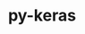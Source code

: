 ---
title: "py-keras"
layout: cache
categories: [package, develop]
meta: {"compilers": ["none"], "num_specs": 203, "num_specs_by_stack": {"ml-darwin-aarch64-mps": 16, "ml-linux-aarch64-cpu": 44, "ml-linux-aarch64-cuda": 41, "ml-linux-x86_64-cpu": 44, "ml-linux-x86_64-cuda": 43, "ml-linux-x86_64-rocm": 15, "root": 203}, "oss": ["sequoia", "ubuntu24.04"], "platforms": ["darwin", "linux"], "stacks": ["ml-darwin-aarch64-mps", "ml-linux-aarch64-cpu", "ml-linux-aarch64-cuda", "ml-linux-x86_64-cpu", "ml-linux-x86_64-cuda", "ml-linux-x86_64-rocm", "root"], "targets": ["aarch64", "x86_64_v3"], "versions": ["3.9.2"]}
spec_details: [{"compiler": "none", "hash": "23yb7n7auhfqrw22mfj4ythnnanm6c5c", "os": "ubuntu24.04", "platform": "linux", "size": "-", "stacks": ["ml-linux-aarch64-cuda", "root"], "target": "aarch64", "variants": ["backend=tensorflow", "build_system=python_pip"], "versions": ["3.9.2"]}, {"compiler": "none", "hash": "26krpbqw7vzitrbcmriklrxo6h7wwgic", "os": "ubuntu24.04", "platform": "linux", "size": "-", "stacks": ["ml-linux-x86_64-cpu", "root"], "target": "x86_64_v3", "variants": ["backend=torch", "build_system=python_pip"], "versions": ["3.9.2"]}, {"compiler": "none", "hash": "27vdd223mqa76bpp2gokjf4vw4t3ijv3", "os": "ubuntu24.04", "platform": "linux", "size": "-", "stacks": ["ml-linux-aarch64-cpu", "root"], "target": "aarch64", "variants": ["backend=torch", "build_system=python_pip"], "versions": ["3.9.2"]}, {"compiler": "none", "hash": "2biozfn5w77xzitrgkfgafhqpw3mjax5", "os": "ubuntu24.04", "platform": "linux", "size": "-", "stacks": ["ml-linux-x86_64-cpu", "root"], "target": "x86_64_v3", "variants": ["backend=torch", "build_system=python_pip"], "versions": ["3.9.2"]}, {"compiler": "none", "hash": "2bkhtb5zjdvnuv6ft3rw7bu7g2mzyqex", "os": "ubuntu24.04", "platform": "linux", "size": "-", "stacks": ["ml-linux-aarch64-cuda", "root"], "target": "aarch64", "variants": ["backend=torch", "build_system=python_pip"], "versions": ["3.9.2"]}, {"compiler": "none", "hash": "2isnbanrgzdusy3cegenirvclztwvjru", "os": "ubuntu24.04", "platform": "linux", "size": "-", "stacks": ["ml-linux-x86_64-cuda", "root"], "target": "x86_64_v3", "variants": ["backend=torch", "build_system=python_pip"], "versions": ["3.9.2"]}, {"compiler": "none", "hash": "2mp7vrw34d3o3zi7hchbrulspkyibwtt", "os": "ubuntu24.04", "platform": "linux", "size": "-", "stacks": ["ml-linux-aarch64-cpu", "root"], "target": "aarch64", "variants": ["backend=torch", "build_system=python_pip"], "versions": ["3.9.2"]}, {"compiler": "none", "hash": "2njwht5ehxf5mlol22gqujg2gmbyxo7x", "os": "ubuntu24.04", "platform": "linux", "size": "-", "stacks": ["ml-linux-aarch64-cuda", "root"], "target": "aarch64", "variants": ["backend=tensorflow", "build_system=python_pip"], "versions": ["3.9.2"]}, {"compiler": "none", "hash": "2s4trwib2hwlroloo2cmu2hawld6phqr", "os": "ubuntu24.04", "platform": "linux", "size": "-", "stacks": ["ml-linux-x86_64-rocm", "root"], "target": "x86_64_v3", "variants": ["backend=tensorflow", "build_system=python_pip"], "versions": ["3.9.2"]}, {"compiler": "none", "hash": "2v5zmye7kzi3l5kxodom7bgdwdgzfopy", "os": "ubuntu24.04", "platform": "linux", "size": "-", "stacks": ["ml-linux-x86_64-cpu", "root"], "target": "x86_64_v3", "variants": ["backend=jax", "build_system=python_pip"], "versions": ["3.9.2"]}, {"compiler": "none", "hash": "2vb2k7bevsr5azl4zhsrfmsbqi7u6mco", "os": "ubuntu24.04", "platform": "linux", "size": "-", "stacks": ["ml-linux-x86_64-cuda", "root"], "target": "x86_64_v3", "variants": ["backend=jax", "build_system=python_pip"], "versions": ["3.9.2"]}, {"compiler": "none", "hash": "2y7mzqmvrx37mo6ghkeoitrvwdzfotbv", "os": "ubuntu24.04", "platform": "linux", "size": "-", "stacks": ["ml-linux-x86_64-rocm", "root"], "target": "x86_64_v3", "variants": ["backend=tensorflow", "build_system=python_pip"], "versions": ["3.9.2"]}, {"compiler": "none", "hash": "372bygmeqmfqlrihhuxycs6eu2lvd5ho", "os": "ubuntu24.04", "platform": "linux", "size": "-", "stacks": ["ml-linux-aarch64-cpu", "root"], "target": "aarch64", "variants": ["backend=jax", "build_system=python_pip"], "versions": ["3.9.2"]}, {"compiler": "none", "hash": "3auss2ixvqompo6yaxkri32iclyatc2x", "os": "ubuntu24.04", "platform": "linux", "size": "-", "stacks": ["ml-linux-aarch64-cpu", "root"], "target": "aarch64", "variants": ["backend=torch", "build_system=python_pip"], "versions": ["3.9.2"]}, {"compiler": "none", "hash": "3ifwqzb67bw2shw4yqfqcj2zapu4d7lv", "os": "sequoia", "platform": "darwin", "size": "-", "stacks": ["ml-darwin-aarch64-mps", "root"], "target": "aarch64", "variants": ["backend=torch", "build_system=python_pip"], "versions": ["3.9.2"]}, {"compiler": "none", "hash": "3q7rwtjxs7zxdkux6lsbqrml3iqj6yuq", "os": "ubuntu24.04", "platform": "linux", "size": "-", "stacks": ["ml-linux-aarch64-cpu", "root"], "target": "aarch64", "variants": ["backend=tensorflow", "build_system=python_pip"], "versions": ["3.9.2"]}, {"compiler": "none", "hash": "3smwavnlvbhze5eblf2zk3b5lf7undek", "os": "ubuntu24.04", "platform": "linux", "size": "-", "stacks": ["ml-linux-aarch64-cpu", "root"], "target": "aarch64", "variants": ["backend=tensorflow", "build_system=python_pip"], "versions": ["3.9.2"]}, {"compiler": "none", "hash": "3vvfay54uljgmgogm3z5f32wse2wjnmr", "os": "ubuntu24.04", "platform": "linux", "size": "-", "stacks": ["ml-linux-x86_64-cpu", "root"], "target": "x86_64_v3", "variants": ["backend=torch", "build_system=python_pip"], "versions": ["3.9.2"]}, {"compiler": "none", "hash": "3x56nxcew3aykr3sy6j6seih7u5pwg4x", "os": "ubuntu24.04", "platform": "linux", "size": "-", "stacks": ["ml-linux-aarch64-cuda", "root"], "target": "aarch64", "variants": ["backend=jax", "build_system=python_pip"], "versions": ["3.9.2"]}, {"compiler": "none", "hash": "3zobhduuwy73o6kq75gyt6i7nn7sh34c", "os": "ubuntu24.04", "platform": "linux", "size": "-", "stacks": ["ml-linux-aarch64-cpu", "root"], "target": "aarch64", "variants": ["backend=tensorflow", "build_system=python_pip"], "versions": ["3.9.2"]}, {"compiler": "none", "hash": "4ca62xc4skd2bavq4x3txpqgtdioeykt", "os": "sequoia", "platform": "darwin", "size": "-", "stacks": ["ml-darwin-aarch64-mps", "root"], "target": "aarch64", "variants": ["backend=torch", "build_system=python_pip"], "versions": ["3.9.2"]}, {"compiler": "none", "hash": "4cndtqqkxselgikq53txkbo6k2f2gzsv", "os": "sequoia", "platform": "darwin", "size": "-", "stacks": ["ml-darwin-aarch64-mps", "root"], "target": "aarch64", "variants": ["backend=torch", "build_system=python_pip"], "versions": ["3.9.2"]}, {"compiler": "none", "hash": "4pypqdf4kwaryknjmtllgmagmrqhoou6", "os": "ubuntu24.04", "platform": "linux", "size": "-", "stacks": ["ml-linux-aarch64-cuda", "root"], "target": "aarch64", "variants": ["backend=tensorflow", "build_system=python_pip"], "versions": ["3.9.2"]}, {"compiler": "none", "hash": "4saujuthbptdauhkeb57qttj7dtmhsyr", "os": "ubuntu24.04", "platform": "linux", "size": "-", "stacks": ["ml-linux-aarch64-cpu", "root"], "target": "aarch64", "variants": ["backend=jax", "build_system=python_pip"], "versions": ["3.9.2"]}, {"compiler": "none", "hash": "4sgu4yucuclqsw4ghfyz33nqergxw737", "os": "ubuntu24.04", "platform": "linux", "size": "-", "stacks": ["ml-linux-aarch64-cuda", "root"], "target": "aarch64", "variants": ["backend=jax", "build_system=python_pip"], "versions": ["3.9.2"]}, {"compiler": "none", "hash": "4yhfeweka3o5goz4sixsixhok2uj54ju", "os": "ubuntu24.04", "platform": "linux", "size": "-", "stacks": ["ml-linux-x86_64-cpu", "root"], "target": "x86_64_v3", "variants": ["backend=tensorflow", "build_system=python_pip"], "versions": ["3.9.2"]}, {"compiler": "none", "hash": "5kiu3imegfcbrqhgp7a4bfw2qpwgo3qo", "os": "ubuntu24.04", "platform": "linux", "size": "-", "stacks": ["ml-linux-aarch64-cpu", "root"], "target": "aarch64", "variants": ["backend=jax", "build_system=python_pip"], "versions": ["3.9.2"]}, {"compiler": "none", "hash": "5luwx2qco73jkcce6o5jl4lxar4souhh", "os": "ubuntu24.04", "platform": "linux", "size": "-", "stacks": ["ml-linux-aarch64-cuda", "root"], "target": "aarch64", "variants": ["backend=jax", "build_system=python_pip"], "versions": ["3.9.2"]}, {"compiler": "none", "hash": "5sgypjk3bzvdkvjnjsktcm3k5igteqsu", "os": "ubuntu24.04", "platform": "linux", "size": "-", "stacks": ["ml-linux-aarch64-cpu", "root"], "target": "aarch64", "variants": ["backend=tensorflow", "build_system=python_pip"], "versions": ["3.9.2"]}, {"compiler": "none", "hash": "5z53vdyvrlqgmtgpb7qiuzdc6ju3ytmg", "os": "ubuntu24.04", "platform": "linux", "size": "-", "stacks": ["ml-linux-x86_64-cpu", "root"], "target": "x86_64_v3", "variants": ["backend=torch", "build_system=python_pip"], "versions": ["3.9.2"]}, {"compiler": "none", "hash": "6d62p2a7xces6wvbonkhce5xgb2e3qbq", "os": "ubuntu24.04", "platform": "linux", "size": "-", "stacks": ["ml-linux-x86_64-cpu", "root"], "target": "x86_64_v3", "variants": ["backend=torch", "build_system=python_pip"], "versions": ["3.9.2"]}, {"compiler": "none", "hash": "6hdke62g7y3hots4sns77oi7bco3ve7g", "os": "ubuntu24.04", "platform": "linux", "size": "-", "stacks": ["ml-linux-x86_64-cuda", "root"], "target": "x86_64_v3", "variants": ["backend=torch", "build_system=python_pip"], "versions": ["3.9.2"]}, {"compiler": "none", "hash": "6nxnba4gxactyv3ltmb5i7w4lxkbpg2p", "os": "ubuntu24.04", "platform": "linux", "size": "-", "stacks": ["ml-linux-x86_64-cpu", "root"], "target": "x86_64_v3", "variants": ["backend=tensorflow", "build_system=python_pip"], "versions": ["3.9.2"]}, {"compiler": "none", "hash": "6vp5y35yxc4n7iz6ye6eomiunzqvcdnb", "os": "ubuntu24.04", "platform": "linux", "size": "-", "stacks": ["ml-linux-x86_64-cuda", "root"], "target": "x86_64_v3", "variants": ["backend=tensorflow", "build_system=python_pip"], "versions": ["3.9.2"]}, {"compiler": "none", "hash": "6y6ral7uuksdynutdunne36bo64nr6uh", "os": "ubuntu24.04", "platform": "linux", "size": "-", "stacks": ["ml-linux-x86_64-cpu", "root"], "target": "x86_64_v3", "variants": ["backend=jax", "build_system=python_pip"], "versions": ["3.9.2"]}, {"compiler": "none", "hash": "6zrnwir5cjxnbfgplnlhkoenyyh4xsxu", "os": "ubuntu24.04", "platform": "linux", "size": "-", "stacks": ["ml-linux-x86_64-rocm", "root"], "target": "x86_64_v3", "variants": ["backend=tensorflow", "build_system=python_pip"], "versions": ["3.9.2"]}, {"compiler": "none", "hash": "7k2jmmvpuvnjnuej4u2x7dnymkv3g5ns", "os": "ubuntu24.04", "platform": "linux", "size": "-", "stacks": ["ml-linux-x86_64-cuda", "root"], "target": "x86_64_v3", "variants": ["backend=jax", "build_system=python_pip"], "versions": ["3.9.2"]}, {"compiler": "none", "hash": "7rvz7fr7xfkmhyzxvpcjvo22bdcg77cr", "os": "ubuntu24.04", "platform": "linux", "size": "-", "stacks": ["ml-linux-aarch64-cpu", "root"], "target": "aarch64", "variants": ["backend=torch", "build_system=python_pip"], "versions": ["3.9.2"]}, {"compiler": "none", "hash": "7y2tdktvr6jyspbamwd45o5pflxdxgc6", "os": "ubuntu24.04", "platform": "linux", "size": "-", "stacks": ["ml-linux-x86_64-cpu", "root"], "target": "x86_64_v3", "variants": ["backend=tensorflow", "build_system=python_pip"], "versions": ["3.9.2"]}, {"compiler": "none", "hash": "a6alutwhnrmggwxihjygnycse2sx3mtc", "os": "ubuntu24.04", "platform": "linux", "size": "-", "stacks": ["ml-linux-aarch64-cuda", "root"], "target": "aarch64", "variants": ["backend=tensorflow", "build_system=python_pip"], "versions": ["3.9.2"]}, {"compiler": "none", "hash": "aaednpmvy7izv75q4mci7vafetrgwumd", "os": "ubuntu24.04", "platform": "linux", "size": "-", "stacks": ["ml-linux-aarch64-cuda", "root"], "target": "aarch64", "variants": ["backend=jax", "build_system=python_pip"], "versions": ["3.9.2"]}, {"compiler": "none", "hash": "ad4eqxhyxwgo75bkarezgkvwng4oqja7", "os": "ubuntu24.04", "platform": "linux", "size": "-", "stacks": ["ml-linux-aarch64-cpu", "root"], "target": "aarch64", "variants": ["backend=torch", "build_system=python_pip"], "versions": ["3.9.2"]}, {"compiler": "none", "hash": "arsjezkrq7hh432kzvncsfw2vic5akre", "os": "ubuntu24.04", "platform": "linux", "size": "-", "stacks": ["ml-linux-x86_64-cpu", "root"], "target": "x86_64_v3", "variants": ["backend=tensorflow", "build_system=python_pip"], "versions": ["3.9.2"]}, {"compiler": "none", "hash": "barmzh7tcglz23yohbdo33jmfiemtp7h", "os": "ubuntu24.04", "platform": "linux", "size": "-", "stacks": ["ml-linux-x86_64-cpu", "root"], "target": "x86_64_v3", "variants": ["backend=jax", "build_system=python_pip"], "versions": ["3.9.2"]}, {"compiler": "none", "hash": "boromicvpipiwhn5aek7b3vj5352nyjd", "os": "ubuntu24.04", "platform": "linux", "size": "-", "stacks": ["ml-linux-x86_64-rocm", "root"], "target": "x86_64_v3", "variants": ["backend=tensorflow", "build_system=python_pip"], "versions": ["3.9.2"]}, {"compiler": "none", "hash": "bpk57bndtib47qs37jr72s2x4suq2eg3", "os": "ubuntu24.04", "platform": "linux", "size": "-", "stacks": ["ml-linux-x86_64-cpu", "root"], "target": "x86_64_v3", "variants": ["backend=torch", "build_system=python_pip"], "versions": ["3.9.2"]}, {"compiler": "none", "hash": "bpnaygwgivgmc4mkrp4y3dsjxg3g7jlu", "os": "ubuntu24.04", "platform": "linux", "size": "-", "stacks": ["ml-linux-x86_64-cuda", "root"], "target": "x86_64_v3", "variants": ["backend=tensorflow", "build_system=python_pip"], "versions": ["3.9.2"]}, {"compiler": "none", "hash": "bxof7ixpw3b7a4zw3373f7epoevx3ypx", "os": "ubuntu24.04", "platform": "linux", "size": "-", "stacks": ["ml-linux-aarch64-cuda", "root"], "target": "aarch64", "variants": ["backend=jax", "build_system=python_pip"], "versions": ["3.9.2"]}, {"compiler": "none", "hash": "c4o23kgg6mvbno4gzueebh5npyd63q2s", "os": "ubuntu24.04", "platform": "linux", "size": "-", "stacks": ["ml-linux-aarch64-cuda", "root"], "target": "aarch64", "variants": ["backend=jax", "build_system=python_pip"], "versions": ["3.9.2"]}, {"compiler": "none", "hash": "c7zu7t2avcg2ewaxb2iuyrxyerfx7jus", "os": "ubuntu24.04", "platform": "linux", "size": "-", "stacks": ["ml-linux-aarch64-cuda", "root"], "target": "aarch64", "variants": ["backend=jax", "build_system=python_pip"], "versions": ["3.9.2"]}, {"compiler": "none", "hash": "cag4nwljhi3uxbhhfjswq7tqsfxc2wvo", "os": "ubuntu24.04", "platform": "linux", "size": "-", "stacks": ["ml-linux-x86_64-cuda", "root"], "target": "x86_64_v3", "variants": ["backend=torch", "build_system=python_pip"], "versions": ["3.9.2"]}, {"compiler": "none", "hash": "d62r4vohilpzya4icizvvd2biro2twk4", "os": "ubuntu24.04", "platform": "linux", "size": "-", "stacks": ["ml-linux-aarch64-cpu", "root"], "target": "aarch64", "variants": ["backend=torch", "build_system=python_pip"], "versions": ["3.9.2"]}, {"compiler": "none", "hash": "d75ev2tlcnkile3agrsaj5tvbvq4kjpc", "os": "ubuntu24.04", "platform": "linux", "size": "-", "stacks": ["ml-linux-x86_64-rocm", "root"], "target": "x86_64_v3", "variants": ["backend=tensorflow", "build_system=python_pip"], "versions": ["3.9.2"]}, {"compiler": "none", "hash": "dc2o4ucog4hnsgzk3oamrdv67c2autni", "os": "ubuntu24.04", "platform": "linux", "size": "-", "stacks": ["ml-linux-aarch64-cuda", "root"], "target": "aarch64", "variants": ["backend=torch", "build_system=python_pip"], "versions": ["3.9.2"]}, {"compiler": "none", "hash": "dch5mrmsqsmks2bl7wz6yeriuf6brlwq", "os": "ubuntu24.04", "platform": "linux", "size": "-", "stacks": ["ml-linux-x86_64-cpu", "root"], "target": "x86_64_v3", "variants": ["backend=tensorflow", "build_system=python_pip"], "versions": ["3.9.2"]}, {"compiler": "none", "hash": "dh2teqkcvqn46r74tr53lrxhu53bhrze", "os": "ubuntu24.04", "platform": "linux", "size": "-", "stacks": ["ml-linux-x86_64-cpu", "root"], "target": "x86_64_v3", "variants": ["backend=torch", "build_system=python_pip"], "versions": ["3.9.2"]}, {"compiler": "none", "hash": "drxbovvdlhimgoutfihmidomordzxddg", "os": "ubuntu24.04", "platform": "linux", "size": "-", "stacks": ["ml-linux-aarch64-cpu", "root"], "target": "aarch64", "variants": ["backend=tensorflow", "build_system=python_pip"], "versions": ["3.9.2"]}, {"compiler": "none", "hash": "dspvsi6rfailhq55qwlldtdplboeacy3", "os": "ubuntu24.04", "platform": "linux", "size": "-", "stacks": ["ml-linux-x86_64-cuda", "root"], "target": "x86_64_v3", "variants": ["backend=jax", "build_system=python_pip"], "versions": ["3.9.2"]}, {"compiler": "none", "hash": "dzkfug3bvz5ha3srqwt5eqicau7cdza3", "os": "ubuntu24.04", "platform": "linux", "size": "-", "stacks": ["ml-linux-aarch64-cpu", "root"], "target": "aarch64", "variants": ["backend=jax", "build_system=python_pip"], "versions": ["3.9.2"]}, {"compiler": "none", "hash": "dztk5fwdhd2iruzp5t5yvk7xykydob24", "os": "ubuntu24.04", "platform": "linux", "size": "-", "stacks": ["ml-linux-aarch64-cpu", "root"], "target": "aarch64", "variants": ["backend=tensorflow", "build_system=python_pip"], "versions": ["3.9.2"]}, {"compiler": "none", "hash": "e5br67vmcthkrkc4rtwygjvwp7duibmw", "os": "ubuntu24.04", "platform": "linux", "size": "-", "stacks": ["ml-linux-x86_64-cuda", "root"], "target": "x86_64_v3", "variants": ["backend=tensorflow", "build_system=python_pip"], "versions": ["3.9.2"]}, {"compiler": "none", "hash": "e7ocqng72zcke4rva3c3gw4anbpwbwst", "os": "ubuntu24.04", "platform": "linux", "size": "-", "stacks": ["ml-linux-x86_64-cuda", "root"], "target": "x86_64_v3", "variants": ["backend=tensorflow", "build_system=python_pip"], "versions": ["3.9.2"]}, {"compiler": "none", "hash": "elswtinnkni6wjnmgiqbluoy62sgfyju", "os": "ubuntu24.04", "platform": "linux", "size": "-", "stacks": ["ml-linux-aarch64-cpu", "root"], "target": "aarch64", "variants": ["backend=jax", "build_system=python_pip"], "versions": ["3.9.2"]}, {"compiler": "none", "hash": "emyyjyov6nye7mwewn65axtdg7nabu4f", "os": "ubuntu24.04", "platform": "linux", "size": "-", "stacks": ["ml-linux-x86_64-cuda", "root"], "target": "x86_64_v3", "variants": ["backend=jax", "build_system=python_pip"], "versions": ["3.9.2"]}, {"compiler": "none", "hash": "esudvhs3m3wj3knzbc6uuc4ser454cca", "os": "ubuntu24.04", "platform": "linux", "size": "-", "stacks": ["ml-linux-x86_64-cuda", "root"], "target": "x86_64_v3", "variants": ["backend=torch", "build_system=python_pip"], "versions": ["3.9.2"]}, {"compiler": "none", "hash": "ezbszqqkiqpmkqlxfvou3zj7xsj5burz", "os": "ubuntu24.04", "platform": "linux", "size": "-", "stacks": ["ml-linux-x86_64-cpu", "root"], "target": "x86_64_v3", "variants": ["backend=jax", "build_system=python_pip"], "versions": ["3.9.2"]}, {"compiler": "none", "hash": "f2v5ceyywsvgotlw4ji6ttxoajiw7omn", "os": "ubuntu24.04", "platform": "linux", "size": "-", "stacks": ["ml-linux-x86_64-cuda", "root"], "target": "x86_64_v3", "variants": ["backend=tensorflow", "build_system=python_pip"], "versions": ["3.9.2"]}, {"compiler": "none", "hash": "feuc4exqhfi4wzdczo3yzb6p7krwbumo", "os": "ubuntu24.04", "platform": "linux", "size": "-", "stacks": ["ml-linux-x86_64-cpu", "root"], "target": "x86_64_v3", "variants": ["backend=jax", "build_system=python_pip"], "versions": ["3.9.2"]}, {"compiler": "none", "hash": "ff4qmeyj5ulttnuricjorkyw4cvynvfs", "os": "ubuntu24.04", "platform": "linux", "size": "-", "stacks": ["ml-linux-aarch64-cuda", "root"], "target": "aarch64", "variants": ["backend=tensorflow", "build_system=python_pip"], "versions": ["3.9.2"]}, {"compiler": "none", "hash": "fhsnlyjjfen547y62b74lkeic2mzzgvh", "os": "ubuntu24.04", "platform": "linux", "size": "-", "stacks": ["ml-linux-x86_64-cuda", "root"], "target": "x86_64_v3", "variants": ["backend=tensorflow", "build_system=python_pip"], "versions": ["3.9.2"]}, {"compiler": "none", "hash": "fl3gz7nsxao7mnkzmnwnd73xzsvxhezn", "os": "ubuntu24.04", "platform": "linux", "size": "-", "stacks": ["ml-linux-aarch64-cuda", "root"], "target": "aarch64", "variants": ["backend=torch", "build_system=python_pip"], "versions": ["3.9.2"]}, {"compiler": "none", "hash": "fybpfcwxahjmlokxdt65tbkmd7ziewk4", "os": "ubuntu24.04", "platform": "linux", "size": "-", "stacks": ["ml-linux-x86_64-cpu", "root"], "target": "x86_64_v3", "variants": ["backend=jax", "build_system=python_pip"], "versions": ["3.9.2"]}, {"compiler": "none", "hash": "g3vduq45yifjqpmkz7tvstcsi3jynaz5", "os": "ubuntu24.04", "platform": "linux", "size": "-", "stacks": ["ml-linux-x86_64-cpu", "root"], "target": "x86_64_v3", "variants": ["backend=torch", "build_system=python_pip"], "versions": ["3.9.2"]}, {"compiler": "none", "hash": "gfa7gzposkedfkjho3akm2cyprda2dq6", "os": "ubuntu24.04", "platform": "linux", "size": "-", "stacks": ["ml-linux-aarch64-cpu", "root"], "target": "aarch64", "variants": ["backend=tensorflow", "build_system=python_pip"], "versions": ["3.9.2"]}, {"compiler": "none", "hash": "gjzsd454q4wu3j2aodqqhodfou7tvghu", "os": "ubuntu24.04", "platform": "linux", "size": "-", "stacks": ["ml-linux-x86_64-cpu", "root"], "target": "x86_64_v3", "variants": ["backend=torch", "build_system=python_pip"], "versions": ["3.9.2"]}, {"compiler": "none", "hash": "gk35ahotj266iszlpzjzlaohp25v2xug", "os": "ubuntu24.04", "platform": "linux", "size": "-", "stacks": ["ml-linux-x86_64-cuda", "root"], "target": "x86_64_v3", "variants": ["backend=jax", "build_system=python_pip"], "versions": ["3.9.2"]}, {"compiler": "none", "hash": "gmt4zhtmashnz32whv6culj66zg5rxo4", "os": "ubuntu24.04", "platform": "linux", "size": "-", "stacks": ["ml-linux-x86_64-cuda", "root"], "target": "x86_64_v3", "variants": ["backend=jax", "build_system=python_pip"], "versions": ["3.9.2"]}, {"compiler": "none", "hash": "gnn7c5joi7jaftcl4fkfeweyh6cshxyj", "os": "ubuntu24.04", "platform": "linux", "size": "-", "stacks": ["ml-linux-aarch64-cuda", "root"], "target": "aarch64", "variants": ["backend=tensorflow", "build_system=python_pip"], "versions": ["3.9.2"]}, {"compiler": "none", "hash": "gnt5ucls4pjrk53atgekxwxbohwjk6kq", "os": "ubuntu24.04", "platform": "linux", "size": "-", "stacks": ["ml-linux-x86_64-cpu", "root"], "target": "x86_64_v3", "variants": ["backend=jax", "build_system=python_pip"], "versions": ["3.9.2"]}, {"compiler": "none", "hash": "gs76ycml6xnabi53qyns354xj3xphxad", "os": "sequoia", "platform": "darwin", "size": "-", "stacks": ["ml-darwin-aarch64-mps", "root"], "target": "aarch64", "variants": ["backend=torch", "build_system=python_pip"], "versions": ["3.9.2"]}, {"compiler": "none", "hash": "gub5hma2leenzvfjun3c4xxq7xsexz3f", "os": "ubuntu24.04", "platform": "linux", "size": "-", "stacks": ["ml-linux-aarch64-cpu", "root"], "target": "aarch64", "variants": ["backend=torch", "build_system=python_pip"], "versions": ["3.9.2"]}, {"compiler": "none", "hash": "gwys2x2tedoxcy6iw4o2px4dg4n6rkoq", "os": "ubuntu24.04", "platform": "linux", "size": "-", "stacks": ["ml-linux-x86_64-cpu", "root"], "target": "x86_64_v3", "variants": ["backend=torch", "build_system=python_pip"], "versions": ["3.9.2"]}, {"compiler": "none", "hash": "h626zlun3mteltxtpyrsqf3yufcpkylo", "os": "ubuntu24.04", "platform": "linux", "size": "-", "stacks": ["ml-linux-aarch64-cuda", "root"], "target": "aarch64", "variants": ["backend=tensorflow", "build_system=python_pip"], "versions": ["3.9.2"]}, {"compiler": "none", "hash": "hdlsp4bfwhtxakk7ajz6kbkdj4uihb3v", "os": "ubuntu24.04", "platform": "linux", "size": "-", "stacks": ["ml-linux-aarch64-cpu", "root"], "target": "aarch64", "variants": ["backend=jax", "build_system=python_pip"], "versions": ["3.9.2"]}, {"compiler": "none", "hash": "he7w5qge4irrb6fciezzolgofxexkfdz", "os": "ubuntu24.04", "platform": "linux", "size": "-", "stacks": ["ml-linux-x86_64-cpu", "root"], "target": "x86_64_v3", "variants": ["backend=torch", "build_system=python_pip"], "versions": ["3.9.2"]}, {"compiler": "none", "hash": "hgaz2zi4yiqtwnklrxfchmyjonstinue", "os": "ubuntu24.04", "platform": "linux", "size": "-", "stacks": ["ml-linux-x86_64-rocm", "root"], "target": "x86_64_v3", "variants": ["backend=tensorflow", "build_system=python_pip"], "versions": ["3.9.2"]}, {"compiler": "none", "hash": "hn4vdi3qf6fwyg7bouegiy655ctktur5", "os": "ubuntu24.04", "platform": "linux", "size": "-", "stacks": ["ml-linux-aarch64-cpu", "root"], "target": "aarch64", "variants": ["backend=jax", "build_system=python_pip"], "versions": ["3.9.2"]}, {"compiler": "none", "hash": "i5agrddvnvurcb2xxvrvxk3rdrpjgmgw", "os": "sequoia", "platform": "darwin", "size": "-", "stacks": ["ml-darwin-aarch64-mps", "root"], "target": "aarch64", "variants": ["backend=torch", "build_system=python_pip"], "versions": ["3.9.2"]}, {"compiler": "none", "hash": "ial47ybsv7jiholyf37ocavxs2icpkp6", "os": "ubuntu24.04", "platform": "linux", "size": "-", "stacks": ["ml-linux-aarch64-cpu", "root"], "target": "aarch64", "variants": ["backend=jax", "build_system=python_pip"], "versions": ["3.9.2"]}, {"compiler": "none", "hash": "iqj2pb3n7op3abnuinxzwkqyvnhws6rh", "os": "ubuntu24.04", "platform": "linux", "size": "-", "stacks": ["ml-linux-x86_64-cuda", "root"], "target": "x86_64_v3", "variants": ["backend=torch", "build_system=python_pip"], "versions": ["3.9.2"]}, {"compiler": "none", "hash": "j3rgetuhbkguba3wnugeiokw2vz4yen3", "os": "ubuntu24.04", "platform": "linux", "size": "-", "stacks": ["ml-linux-x86_64-cuda", "root"], "target": "x86_64_v3", "variants": ["backend=torch", "build_system=python_pip"], "versions": ["3.9.2"]}, {"compiler": "none", "hash": "jdvak6lol76p7tugvzhi7nbpk7ypmo4v", "os": "sequoia", "platform": "darwin", "size": "-", "stacks": ["ml-darwin-aarch64-mps", "root"], "target": "aarch64", "variants": ["backend=torch", "build_system=python_pip"], "versions": ["3.9.2"]}, {"compiler": "none", "hash": "juoab7nrtnwgu4exrb53kferf2ehlyt3", "os": "ubuntu24.04", "platform": "linux", "size": "-", "stacks": ["ml-linux-aarch64-cuda", "root"], "target": "aarch64", "variants": ["backend=torch", "build_system=python_pip"], "versions": ["3.9.2"]}, {"compiler": "none", "hash": "k3w7j5yj24tqgnrn53vwg4cwikcnswxh", "os": "ubuntu24.04", "platform": "linux", "size": "-", "stacks": ["ml-linux-aarch64-cpu", "root"], "target": "aarch64", "variants": ["backend=torch", "build_system=python_pip"], "versions": ["3.9.2"]}, {"compiler": "none", "hash": "klq5imrojebgaksa66gycwwfvgcgrctg", "os": "ubuntu24.04", "platform": "linux", "size": "-", "stacks": ["ml-linux-aarch64-cuda", "root"], "target": "aarch64", "variants": ["backend=tensorflow", "build_system=python_pip"], "versions": ["3.9.2"]}, {"compiler": "none", "hash": "kny24h2wqn7pvbw6qsr56ppcpw5tmv3j", "os": "ubuntu24.04", "platform": "linux", "size": "-", "stacks": ["ml-linux-x86_64-cpu", "root"], "target": "x86_64_v3", "variants": ["backend=torch", "build_system=python_pip"], "versions": ["3.9.2"]}, {"compiler": "none", "hash": "ldphhl37krbs36wqjhqczcoeyekfitaj", "os": "ubuntu24.04", "platform": "linux", "size": "-", "stacks": ["ml-linux-x86_64-cpu", "root"], "target": "x86_64_v3", "variants": ["backend=jax", "build_system=python_pip"], "versions": ["3.9.2"]}, {"compiler": "none", "hash": "lokbysgj7i6uilrq7bfs3rwmoj7wfnbi", "os": "ubuntu24.04", "platform": "linux", "size": "-", "stacks": ["ml-linux-aarch64-cuda", "root"], "target": "aarch64", "variants": ["backend=jax", "build_system=python_pip"], "versions": ["3.9.2"]}, {"compiler": "none", "hash": "lqy5dnb2awenwmdzqf3qwfz27g34hvz2", "os": "ubuntu24.04", "platform": "linux", "size": "-", "stacks": ["ml-linux-aarch64-cpu", "root"], "target": "aarch64", "variants": ["backend=jax", "build_system=python_pip"], "versions": ["3.9.2"]}, {"compiler": "none", "hash": "luvzf4uxlzp75hefzwjkftj2ldc4b52b", "os": "ubuntu24.04", "platform": "linux", "size": "-", "stacks": ["ml-linux-x86_64-rocm", "root"], "target": "x86_64_v3", "variants": ["backend=tensorflow", "build_system=python_pip"], "versions": ["3.9.2"]}, {"compiler": "none", "hash": "lx22hfcgpjg4qgzzm5uu6afx2uibfiqf", "os": "ubuntu24.04", "platform": "linux", "size": "-", "stacks": ["ml-linux-aarch64-cpu", "root"], "target": "aarch64", "variants": ["backend=jax", "build_system=python_pip"], "versions": ["3.9.2"]}, {"compiler": "none", "hash": "lxfiaxtainfllcgmdk2hpryhvlezwvxi", "os": "ubuntu24.04", "platform": "linux", "size": "-", "stacks": ["ml-linux-x86_64-rocm", "root"], "target": "x86_64_v3", "variants": ["backend=tensorflow", "build_system=python_pip"], "versions": ["3.9.2"]}, {"compiler": "none", "hash": "m4hqgwkboprzub2rxlebe6ju7lhtgl5p", "os": "ubuntu24.04", "platform": "linux", "size": "-", "stacks": ["ml-linux-aarch64-cpu", "root"], "target": "aarch64", "variants": ["backend=tensorflow", "build_system=python_pip"], "versions": ["3.9.2"]}, {"compiler": "none", "hash": "mhuqgvfpzjnme54f4iovy2ccphqkixe4", "os": "ubuntu24.04", "platform": "linux", "size": "-", "stacks": ["ml-linux-x86_64-cuda", "root"], "target": "x86_64_v3", "variants": ["backend=tensorflow", "build_system=python_pip"], "versions": ["3.9.2"]}, {"compiler": "none", "hash": "mjaxcbiwnibzq5jqljbk73gbxzxbyqmc", "os": "ubuntu24.04", "platform": "linux", "size": "-", "stacks": ["ml-linux-aarch64-cuda", "root"], "target": "aarch64", "variants": ["backend=torch", "build_system=python_pip"], "versions": ["3.9.2"]}, {"compiler": "none", "hash": "mjh4iaruv5jd4dluwrr6lyj2bobel6jl", "os": "ubuntu24.04", "platform": "linux", "size": "-", "stacks": ["ml-linux-x86_64-cpu", "root"], "target": "x86_64_v3", "variants": ["backend=tensorflow", "build_system=python_pip"], "versions": ["3.9.2"]}, {"compiler": "none", "hash": "mjtvub76chp4zjf6uepk23udjh3ojcgo", "os": "ubuntu24.04", "platform": "linux", "size": "-", "stacks": ["ml-linux-x86_64-cuda", "root"], "target": "x86_64_v3", "variants": ["backend=jax", "build_system=python_pip"], "versions": ["3.9.2"]}, {"compiler": "none", "hash": "mplls7ohvpgggccqh3ti7pdcusvxbg3a", "os": "ubuntu24.04", "platform": "linux", "size": "-", "stacks": ["ml-linux-x86_64-cuda", "root"], "target": "x86_64_v3", "variants": ["backend=torch", "build_system=python_pip"], "versions": ["3.9.2"]}, {"compiler": "none", "hash": "mv6dxcasrfyq3sufzprwcwblxx7qnktw", "os": "ubuntu24.04", "platform": "linux", "size": "-", "stacks": ["ml-linux-x86_64-cuda", "root"], "target": "x86_64_v3", "variants": ["backend=tensorflow", "build_system=python_pip"], "versions": ["3.9.2"]}, {"compiler": "none", "hash": "nhgy2mwclezspdk33fgo542ngb3atdr5", "os": "ubuntu24.04", "platform": "linux", "size": "-", "stacks": ["ml-linux-x86_64-rocm", "root"], "target": "x86_64_v3", "variants": ["backend=tensorflow", "build_system=python_pip"], "versions": ["3.9.2"]}, {"compiler": "none", "hash": "nnk4jmywiimx7aqv6qyzoyokh4nshe33", "os": "ubuntu24.04", "platform": "linux", "size": "-", "stacks": ["ml-linux-x86_64-cuda", "root"], "target": "x86_64_v3", "variants": ["backend=jax", "build_system=python_pip"], "versions": ["3.9.2"]}, {"compiler": "none", "hash": "nob43gehzjmpjeqhvj7zyfhr5flv7emt", "os": "ubuntu24.04", "platform": "linux", "size": "-", "stacks": ["ml-linux-x86_64-cpu", "root"], "target": "x86_64_v3", "variants": ["backend=tensorflow", "build_system=python_pip"], "versions": ["3.9.2"]}, {"compiler": "none", "hash": "not3kwrgodxmynlp2rlwarpyixqsm2iw", "os": "ubuntu24.04", "platform": "linux", "size": "-", "stacks": ["ml-linux-aarch64-cuda", "root"], "target": "aarch64", "variants": ["backend=torch", "build_system=python_pip"], "versions": ["3.9.2"]}, {"compiler": "none", "hash": "ntl5m3wy7xd4ockik2zxxmuyneq2ij56", "os": "ubuntu24.04", "platform": "linux", "size": "-", "stacks": ["ml-linux-x86_64-cpu", "root"], "target": "x86_64_v3", "variants": ["backend=tensorflow", "build_system=python_pip"], "versions": ["3.9.2"]}, {"compiler": "none", "hash": "o6fjcshsyjlkisreflgtlweu5hb26jcv", "os": "sequoia", "platform": "darwin", "size": "-", "stacks": ["ml-darwin-aarch64-mps", "root"], "target": "aarch64", "variants": ["backend=torch", "build_system=python_pip"], "versions": ["3.9.2"]}, {"compiler": "none", "hash": "ok5sniox7ptxmpukifikrd53jo6svx4b", "os": "ubuntu24.04", "platform": "linux", "size": "-", "stacks": ["ml-linux-aarch64-cuda", "root"], "target": "aarch64", "variants": ["backend=jax", "build_system=python_pip"], "versions": ["3.9.2"]}, {"compiler": "none", "hash": "okfmndytc3jegedly5mo7hq6ngdf2tyr", "os": "ubuntu24.04", "platform": "linux", "size": "-", "stacks": ["ml-linux-x86_64-cuda", "root"], "target": "x86_64_v3", "variants": ["backend=torch", "build_system=python_pip"], "versions": ["3.9.2"]}, {"compiler": "none", "hash": "orggwdty57kixhaoubvwvyqgvzw3qad4", "os": "ubuntu24.04", "platform": "linux", "size": "-", "stacks": ["ml-linux-x86_64-cpu", "root"], "target": "x86_64_v3", "variants": ["backend=jax", "build_system=python_pip"], "versions": ["3.9.2"]}, {"compiler": "none", "hash": "p6s3hrcxmrez742fae64gbu5tov5ga2s", "os": "sequoia", "platform": "darwin", "size": "-", "stacks": ["ml-darwin-aarch64-mps", "root"], "target": "aarch64", "variants": ["backend=torch", "build_system=python_pip"], "versions": ["3.9.2"]}, {"compiler": "none", "hash": "p7mf62jcdxs42ob2pjiumrgtvmpuwfqq", "os": "ubuntu24.04", "platform": "linux", "size": "-", "stacks": ["ml-linux-aarch64-cuda", "root"], "target": "aarch64", "variants": ["backend=torch", "build_system=python_pip"], "versions": ["3.9.2"]}, {"compiler": "none", "hash": "pai77tuvpl43vgau2taf7svlfhohcgar", "os": "ubuntu24.04", "platform": "linux", "size": "-", "stacks": ["ml-linux-x86_64-cuda", "root"], "target": "x86_64_v3", "variants": ["backend=torch", "build_system=python_pip"], "versions": ["3.9.2"]}, {"compiler": "none", "hash": "pigalgwwfibzitya4k4ohvswkceh3ib4", "os": "ubuntu24.04", "platform": "linux", "size": "-", "stacks": ["ml-linux-x86_64-cpu", "root"], "target": "x86_64_v3", "variants": ["backend=tensorflow", "build_system=python_pip"], "versions": ["3.9.2"]}, {"compiler": "none", "hash": "plqfettuihqimmonxcpzh5h7v77row2j", "os": "ubuntu24.04", "platform": "linux", "size": "-", "stacks": ["ml-linux-aarch64-cuda", "root"], "target": "aarch64", "variants": ["backend=tensorflow", "build_system=python_pip"], "versions": ["3.9.2"]}, {"compiler": "none", "hash": "pt77okytavynz7wkcu55sgbktevqhyzd", "os": "sequoia", "platform": "darwin", "size": "-", "stacks": ["ml-darwin-aarch64-mps", "root"], "target": "aarch64", "variants": ["backend=torch", "build_system=python_pip"], "versions": ["3.9.2"]}, {"compiler": "none", "hash": "pwifhroiadn4dfygl5r6qtkoonooquqh", "os": "ubuntu24.04", "platform": "linux", "size": "-", "stacks": ["ml-linux-x86_64-cuda", "root"], "target": "x86_64_v3", "variants": ["backend=torch", "build_system=python_pip"], "versions": ["3.9.2"]}, {"compiler": "none", "hash": "q4bj4x4dwfmz2vreorj6nbmcmrl5pito", "os": "ubuntu24.04", "platform": "linux", "size": "-", "stacks": ["ml-linux-aarch64-cuda", "root"], "target": "aarch64", "variants": ["backend=jax", "build_system=python_pip"], "versions": ["3.9.2"]}, {"compiler": "none", "hash": "qalhjzj52oeed2hi7wx4ushio5j75yg6", "os": "ubuntu24.04", "platform": "linux", "size": "-", "stacks": ["ml-linux-aarch64-cpu", "root"], "target": "aarch64", "variants": ["backend=torch", "build_system=python_pip"], "versions": ["3.9.2"]}, {"compiler": "none", "hash": "qmdkkqjacwst7yvsjuvho2khmvihqjof", "os": "ubuntu24.04", "platform": "linux", "size": "-", "stacks": ["ml-linux-x86_64-cuda", "root"], "target": "x86_64_v3", "variants": ["backend=tensorflow", "build_system=python_pip"], "versions": ["3.9.2"]}, {"compiler": "none", "hash": "qqadsaumogmftpsyva3ctbzziealjoxg", "os": "ubuntu24.04", "platform": "linux", "size": "-", "stacks": ["ml-linux-x86_64-cpu", "root"], "target": "x86_64_v3", "variants": ["backend=torch", "build_system=python_pip"], "versions": ["3.9.2"]}, {"compiler": "none", "hash": "qxqziqqsscuuhoivq3usmpged5sdz6ly", "os": "ubuntu24.04", "platform": "linux", "size": "-", "stacks": ["ml-linux-x86_64-cpu", "root"], "target": "x86_64_v3", "variants": ["backend=torch", "build_system=python_pip"], "versions": ["3.9.2"]}, {"compiler": "none", "hash": "qyk67k4hik7wopii3xcha4y45hf2pyza", "os": "ubuntu24.04", "platform": "linux", "size": "-", "stacks": ["ml-linux-x86_64-cpu", "root"], "target": "x86_64_v3", "variants": ["backend=jax", "build_system=python_pip"], "versions": ["3.9.2"]}, {"compiler": "none", "hash": "r5oadha4p2glu6xz564mdnqq5bgsvzqo", "os": "ubuntu24.04", "platform": "linux", "size": "-", "stacks": ["ml-linux-x86_64-rocm", "root"], "target": "x86_64_v3", "variants": ["backend=tensorflow", "build_system=python_pip"], "versions": ["3.9.2"]}, {"compiler": "none", "hash": "rbyedu52tmlzfbkd542viqoidt5dcqad", "os": "ubuntu24.04", "platform": "linux", "size": "-", "stacks": ["ml-linux-x86_64-cpu", "root"], "target": "x86_64_v3", "variants": ["backend=tensorflow", "build_system=python_pip"], "versions": ["3.9.2"]}, {"compiler": "none", "hash": "rdhcxwq2kgscacnnx57evt4up2hhmm26", "os": "ubuntu24.04", "platform": "linux", "size": "-", "stacks": ["ml-linux-aarch64-cpu", "root"], "target": "aarch64", "variants": ["backend=tensorflow", "build_system=python_pip"], "versions": ["3.9.2"]}, {"compiler": "none", "hash": "rhsydjaf3zgec3vqcsxifx2u63i3fgvq", "os": "ubuntu24.04", "platform": "linux", "size": "-", "stacks": ["ml-linux-x86_64-rocm", "root"], "target": "x86_64_v3", "variants": ["backend=tensorflow", "build_system=python_pip"], "versions": ["3.9.2"]}, {"compiler": "none", "hash": "rncn7uroojrbeuuxjm34rxl47pumm7ao", "os": "ubuntu24.04", "platform": "linux", "size": "-", "stacks": ["ml-linux-aarch64-cuda", "root"], "target": "aarch64", "variants": ["backend=torch", "build_system=python_pip"], "versions": ["3.9.2"]}, {"compiler": "none", "hash": "s6rwfvrtrlgyzr7lv35eeqcezg7aseor", "os": "ubuntu24.04", "platform": "linux", "size": "-", "stacks": ["ml-linux-aarch64-cuda", "root"], "target": "aarch64", "variants": ["backend=tensorflow", "build_system=python_pip"], "versions": ["3.9.2"]}, {"compiler": "none", "hash": "scm3pg5vmqk63w4jlqtzlmgklyzkszuk", "os": "ubuntu24.04", "platform": "linux", "size": "-", "stacks": ["ml-linux-aarch64-cuda", "root"], "target": "aarch64", "variants": ["backend=jax", "build_system=python_pip"], "versions": ["3.9.2"]}, {"compiler": "none", "hash": "sejdvmh7boz7s6443fu3mjf4aljkurry", "os": "ubuntu24.04", "platform": "linux", "size": "-", "stacks": ["ml-linux-aarch64-cpu", "root"], "target": "aarch64", "variants": ["backend=jax", "build_system=python_pip"], "versions": ["3.9.2"]}, {"compiler": "none", "hash": "srfcneh7nrx2dwoyctqk5xo6trf76sgp", "os": "ubuntu24.04", "platform": "linux", "size": "-", "stacks": ["ml-linux-aarch64-cpu", "root"], "target": "aarch64", "variants": ["backend=tensorflow", "build_system=python_pip"], "versions": ["3.9.2"]}, {"compiler": "none", "hash": "su7anylgrifqbn6sjsvpblfrojy5jjpb", "os": "ubuntu24.04", "platform": "linux", "size": "-", "stacks": ["ml-linux-x86_64-cuda", "root"], "target": "x86_64_v3", "variants": ["backend=tensorflow", "build_system=python_pip"], "versions": ["3.9.2"]}, {"compiler": "none", "hash": "suizxj25j4vmln3dr633qiucbzsqadce", "os": "ubuntu24.04", "platform": "linux", "size": "-", "stacks": ["ml-linux-x86_64-cuda", "root"], "target": "x86_64_v3", "variants": ["backend=torch", "build_system=python_pip"], "versions": ["3.9.2"]}, {"compiler": "none", "hash": "swvjj4abbzv645z52erzqsjzasewz4gk", "os": "ubuntu24.04", "platform": "linux", "size": "-", "stacks": ["ml-linux-aarch64-cpu", "root"], "target": "aarch64", "variants": ["backend=tensorflow", "build_system=python_pip"], "versions": ["3.9.2"]}, {"compiler": "none", "hash": "t3xrh4nhzx2oadwl7x547njj4uu2jgt4", "os": "ubuntu24.04", "platform": "linux", "size": "-", "stacks": ["ml-linux-x86_64-rocm", "root"], "target": "x86_64_v3", "variants": ["backend=tensorflow", "build_system=python_pip"], "versions": ["3.9.2"]}, {"compiler": "none", "hash": "t4a7zp3oiihpxk6fr6uqohyxwm44wjxe", "os": "ubuntu24.04", "platform": "linux", "size": "-", "stacks": ["ml-linux-x86_64-cpu", "root"], "target": "x86_64_v3", "variants": ["backend=torch", "build_system=python_pip"], "versions": ["3.9.2"]}, {"compiler": "none", "hash": "t6zeoqfj5rclo7kvbxjywcdcz7zcvcpb", "os": "sequoia", "platform": "darwin", "size": "-", "stacks": ["ml-darwin-aarch64-mps", "root"], "target": "aarch64", "variants": ["backend=torch", "build_system=python_pip"], "versions": ["3.9.2"]}, {"compiler": "none", "hash": "td3txu47fubaorzrevjdnczpl7xtcap7", "os": "ubuntu24.04", "platform": "linux", "size": "-", "stacks": ["ml-linux-x86_64-cuda", "root"], "target": "x86_64_v3", "variants": ["backend=tensorflow", "build_system=python_pip"], "versions": ["3.9.2"]}, {"compiler": "none", "hash": "tfbsixkablg2pwxftpbfazypz5pyfuyi", "os": "ubuntu24.04", "platform": "linux", "size": "-", "stacks": ["ml-linux-aarch64-cpu", "root"], "target": "aarch64", "variants": ["backend=torch", "build_system=python_pip"], "versions": ["3.9.2"]}, {"compiler": "none", "hash": "tii4tskf422h3t2s3qrebfsgeld6gp2m", "os": "sequoia", "platform": "darwin", "size": "-", "stacks": ["ml-darwin-aarch64-mps", "root"], "target": "aarch64", "variants": ["backend=torch", "build_system=python_pip"], "versions": ["3.9.2"]}, {"compiler": "none", "hash": "tj5yb3wcaapr2f7eoighadkfrpuobexu", "os": "ubuntu24.04", "platform": "linux", "size": "-", "stacks": ["ml-linux-aarch64-cuda", "root"], "target": "aarch64", "variants": ["backend=tensorflow", "build_system=python_pip"], "versions": ["3.9.2"]}, {"compiler": "none", "hash": "tllxhzkyqvulsiqunxkculw3bgg24slh", "os": "ubuntu24.04", "platform": "linux", "size": "-", "stacks": ["ml-linux-x86_64-rocm", "root"], "target": "x86_64_v3", "variants": ["backend=tensorflow", "build_system=python_pip"], "versions": ["3.9.2"]}, {"compiler": "none", "hash": "tpbgn2n63fbrz32vmblwwlpkcoho44oz", "os": "ubuntu24.04", "platform": "linux", "size": "-", "stacks": ["ml-linux-aarch64-cpu", "root"], "target": "aarch64", "variants": ["backend=jax", "build_system=python_pip"], "versions": ["3.9.2"]}, {"compiler": "none", "hash": "tvtvl4zdlyntmcajjn4eqfuinj3s26cr", "os": "ubuntu24.04", "platform": "linux", "size": "-", "stacks": ["ml-linux-aarch64-cpu", "root"], "target": "aarch64", "variants": ["backend=jax", "build_system=python_pip"], "versions": ["3.9.2"]}, {"compiler": "none", "hash": "twvpjl6aojzu3c46rin3a4fj24wclkqg", "os": "sequoia", "platform": "darwin", "size": "-", "stacks": ["ml-darwin-aarch64-mps", "root"], "target": "aarch64", "variants": ["backend=torch", "build_system=python_pip"], "versions": ["3.9.2"]}, {"compiler": "none", "hash": "txd4imwcw3k3tcxz5m6ir7kaovxd7mn3", "os": "ubuntu24.04", "platform": "linux", "size": "-", "stacks": ["ml-linux-aarch64-cpu", "root"], "target": "aarch64", "variants": ["backend=torch", "build_system=python_pip"], "versions": ["3.9.2"]}, {"compiler": "none", "hash": "tzey4mwy2neqnpgnwy6tdrlmevgjd2kq", "os": "ubuntu24.04", "platform": "linux", "size": "-", "stacks": ["ml-linux-aarch64-cuda", "root"], "target": "aarch64", "variants": ["backend=torch", "build_system=python_pip"], "versions": ["3.9.2"]}, {"compiler": "none", "hash": "tzstk24zesqrtgnrgq75jkwgyy3bvonc", "os": "ubuntu24.04", "platform": "linux", "size": "-", "stacks": ["ml-linux-x86_64-cuda", "root"], "target": "x86_64_v3", "variants": ["backend=jax", "build_system=python_pip"], "versions": ["3.9.2"]}, {"compiler": "none", "hash": "u6jdz6tcmqkvsqbu4ce5uz5gtrufroxi", "os": "ubuntu24.04", "platform": "linux", "size": "-", "stacks": ["ml-linux-aarch64-cuda", "root"], "target": "aarch64", "variants": ["backend=torch", "build_system=python_pip"], "versions": ["3.9.2"]}, {"compiler": "none", "hash": "ucmobbfqxd72s2lzs65pkeukkcxl73fl", "os": "ubuntu24.04", "platform": "linux", "size": "-", "stacks": ["ml-linux-aarch64-cpu", "root"], "target": "aarch64", "variants": ["backend=torch", "build_system=python_pip"], "versions": ["3.9.2"]}, {"compiler": "none", "hash": "udcjf34l2vu5g5amcb2kba64vk7qhfex", "os": "ubuntu24.04", "platform": "linux", "size": "-", "stacks": ["ml-linux-x86_64-cpu", "root"], "target": "x86_64_v3", "variants": ["backend=torch", "build_system=python_pip"], "versions": ["3.9.2"]}, {"compiler": "none", "hash": "udiazcn5zchz52iqz57max2jzlwu2s66", "os": "ubuntu24.04", "platform": "linux", "size": "-", "stacks": ["ml-linux-x86_64-cuda", "root"], "target": "x86_64_v3", "variants": ["backend=tensorflow", "build_system=python_pip"], "versions": ["3.9.2"]}, {"compiler": "none", "hash": "ufdhedh7d6i3a7xqhposvcdyr5lwng6n", "os": "ubuntu24.04", "platform": "linux", "size": "-", "stacks": ["ml-linux-aarch64-cuda", "root"], "target": "aarch64", "variants": ["backend=torch", "build_system=python_pip"], "versions": ["3.9.2"]}, {"compiler": "none", "hash": "ug74ywxixs7k6ubq36cq3zzy5p2bxm3v", "os": "ubuntu24.04", "platform": "linux", "size": "-", "stacks": ["ml-linux-x86_64-rocm", "root"], "target": "x86_64_v3", "variants": ["backend=tensorflow", "build_system=python_pip"], "versions": ["3.9.2"]}, {"compiler": "none", "hash": "umnitduizyjxtn4ohjrnjzj2clbfd5ak", "os": "ubuntu24.04", "platform": "linux", "size": "-", "stacks": ["ml-linux-x86_64-cpu", "root"], "target": "x86_64_v3", "variants": ["backend=tensorflow", "build_system=python_pip"], "versions": ["3.9.2"]}, {"compiler": "none", "hash": "un7rg7m542lobm5ygxnunhaaeiqybgpv", "os": "ubuntu24.04", "platform": "linux", "size": "-", "stacks": ["ml-linux-x86_64-cpu", "root"], "target": "x86_64_v3", "variants": ["backend=jax", "build_system=python_pip"], "versions": ["3.9.2"]}, {"compiler": "none", "hash": "uqjrwcyizpmtdwmviyabzdykunxd5pod", "os": "ubuntu24.04", "platform": "linux", "size": "-", "stacks": ["ml-linux-x86_64-cuda", "root"], "target": "x86_64_v3", "variants": ["backend=jax", "build_system=python_pip"], "versions": ["3.9.2"]}, {"compiler": "none", "hash": "uri7hmx7yhp73mt3fuqgcrv6pnh5wrai", "os": "ubuntu24.04", "platform": "linux", "size": "-", "stacks": ["ml-linux-aarch64-cuda", "root"], "target": "aarch64", "variants": ["backend=jax", "build_system=python_pip"], "versions": ["3.9.2"]}, {"compiler": "none", "hash": "v5cx6fnb76rln44f4jmz74o5fdaesfco", "os": "ubuntu24.04", "platform": "linux", "size": "-", "stacks": ["ml-linux-aarch64-cpu", "root"], "target": "aarch64", "variants": ["backend=tensorflow", "build_system=python_pip"], "versions": ["3.9.2"]}, {"compiler": "none", "hash": "vbln4advctgedd5qrorw2gecvpsai5lb", "os": "sequoia", "platform": "darwin", "size": "-", "stacks": ["ml-darwin-aarch64-mps", "root"], "target": "aarch64", "variants": ["backend=torch", "build_system=python_pip"], "versions": ["3.9.2"]}, {"compiler": "none", "hash": "vdsz5ynyhgd44prqsrk7tiabinddp3na", "os": "ubuntu24.04", "platform": "linux", "size": "-", "stacks": ["ml-linux-aarch64-cuda", "root"], "target": "aarch64", "variants": ["backend=torch", "build_system=python_pip"], "versions": ["3.9.2"]}, {"compiler": "none", "hash": "vdtcx6lcs5p477ckzck4xocsg2nzeof3", "os": "ubuntu24.04", "platform": "linux", "size": "-", "stacks": ["ml-linux-aarch64-cpu", "root"], "target": "aarch64", "variants": ["backend=torch", "build_system=python_pip"], "versions": ["3.9.2"]}, {"compiler": "none", "hash": "vi3evgzrk7ro2hzm3ahyfg2kdpfsb57i", "os": "ubuntu24.04", "platform": "linux", "size": "-", "stacks": ["ml-linux-x86_64-cuda", "root"], "target": "x86_64_v3", "variants": ["backend=jax", "build_system=python_pip"], "versions": ["3.9.2"]}, {"compiler": "none", "hash": "vicppyfxmhwcwew46hyxyhimm5vumf7i", "os": "ubuntu24.04", "platform": "linux", "size": "-", "stacks": ["ml-linux-aarch64-cpu", "root"], "target": "aarch64", "variants": ["backend=torch", "build_system=python_pip"], "versions": ["3.9.2"]}, {"compiler": "none", "hash": "vjjpe7cgsm43gpsh3n6cruc2infanehc", "os": "ubuntu24.04", "platform": "linux", "size": "-", "stacks": ["ml-linux-aarch64-cpu", "root"], "target": "aarch64", "variants": ["backend=jax", "build_system=python_pip"], "versions": ["3.9.2"]}, {"compiler": "none", "hash": "vnjoeojjdm6fbbhcdaooei7hxjvrn2v3", "os": "ubuntu24.04", "platform": "linux", "size": "-", "stacks": ["ml-linux-x86_64-cpu", "root"], "target": "x86_64_v3", "variants": ["backend=tensorflow", "build_system=python_pip"], "versions": ["3.9.2"]}, {"compiler": "none", "hash": "vpldjmlbep7c64whgam55fvhhl3mlhkj", "os": "ubuntu24.04", "platform": "linux", "size": "-", "stacks": ["ml-linux-aarch64-cuda", "root"], "target": "aarch64", "variants": ["backend=tensorflow", "build_system=python_pip"], "versions": ["3.9.2"]}, {"compiler": "none", "hash": "wf2legqz4nd5nnqxlnvgubtqnbghzrzr", "os": "ubuntu24.04", "platform": "linux", "size": "-", "stacks": ["ml-linux-aarch64-cpu", "root"], "target": "aarch64", "variants": ["backend=tensorflow", "build_system=python_pip"], "versions": ["3.9.2"]}, {"compiler": "none", "hash": "wjkbgde3i4gz4xmwmrue3clb5iqrdvaz", "os": "ubuntu24.04", "platform": "linux", "size": "-", "stacks": ["ml-linux-x86_64-cuda", "root"], "target": "x86_64_v3", "variants": ["backend=torch", "build_system=python_pip"], "versions": ["3.9.2"]}, {"compiler": "none", "hash": "wrj5ejrsq627ioum5pxarwgpe7xj73sf", "os": "ubuntu24.04", "platform": "linux", "size": "-", "stacks": ["ml-linux-x86_64-cpu", "root"], "target": "x86_64_v3", "variants": ["backend=jax", "build_system=python_pip"], "versions": ["3.9.2"]}, {"compiler": "none", "hash": "wtxlspnhzdh4gmdhdijujflbuvazhitp", "os": "ubuntu24.04", "platform": "linux", "size": "-", "stacks": ["ml-linux-x86_64-cuda", "root"], "target": "x86_64_v3", "variants": ["backend=jax", "build_system=python_pip"], "versions": ["3.9.2"]}, {"compiler": "none", "hash": "xdipgrhmceljeddqqrqv3g36uauzsxgm", "os": "ubuntu24.04", "platform": "linux", "size": "-", "stacks": ["ml-linux-x86_64-cpu", "root"], "target": "x86_64_v3", "variants": ["backend=tensorflow", "build_system=python_pip"], "versions": ["3.9.2"]}, {"compiler": "none", "hash": "xlnfgkzxxg4x3gr44m3roz7phmqsz6ys", "os": "ubuntu24.04", "platform": "linux", "size": "-", "stacks": ["ml-linux-x86_64-cuda", "root"], "target": "x86_64_v3", "variants": ["backend=tensorflow", "build_system=python_pip"], "versions": ["3.9.2"]}, {"compiler": "none", "hash": "xn4i6wyjythe6cbc3pgappjhr5zfswtp", "os": "ubuntu24.04", "platform": "linux", "size": "-", "stacks": ["ml-linux-aarch64-cuda", "root"], "target": "aarch64", "variants": ["backend=torch", "build_system=python_pip"], "versions": ["3.9.2"]}, {"compiler": "none", "hash": "xxz7h7m2xdvbr2ot4lumo2kiy37cdq7q", "os": "ubuntu24.04", "platform": "linux", "size": "-", "stacks": ["ml-linux-x86_64-cuda", "root"], "target": "x86_64_v3", "variants": ["backend=torch", "build_system=python_pip"], "versions": ["3.9.2"]}, {"compiler": "none", "hash": "xymep5cfwpu7ocpwg72hws4fhmn3vxma", "os": "ubuntu24.04", "platform": "linux", "size": "-", "stacks": ["ml-linux-aarch64-cpu", "root"], "target": "aarch64", "variants": ["backend=tensorflow", "build_system=python_pip"], "versions": ["3.9.2"]}, {"compiler": "none", "hash": "ygbtkmyiaxmzm7yrallgysligooav6cv", "os": "ubuntu24.04", "platform": "linux", "size": "-", "stacks": ["ml-linux-x86_64-cpu", "root"], "target": "x86_64_v3", "variants": ["backend=tensorflow", "build_system=python_pip"], "versions": ["3.9.2"]}, {"compiler": "none", "hash": "yitjqu6wnekzq3d7q54ebhsogqghzie4", "os": "ubuntu24.04", "platform": "linux", "size": "-", "stacks": ["ml-linux-x86_64-cuda", "root"], "target": "x86_64_v3", "variants": ["backend=torch", "build_system=python_pip"], "versions": ["3.9.2"]}, {"compiler": "none", "hash": "yn33au4wpjmcedvcseyp6q43f2nmopnv", "os": "ubuntu24.04", "platform": "linux", "size": "-", "stacks": ["ml-linux-x86_64-rocm", "root"], "target": "x86_64_v3", "variants": ["backend=tensorflow", "build_system=python_pip"], "versions": ["3.9.2"]}, {"compiler": "none", "hash": "yn7xddsjnyy6aapmcdswqvetov6kthg5", "os": "ubuntu24.04", "platform": "linux", "size": "-", "stacks": ["ml-linux-aarch64-cuda", "root"], "target": "aarch64", "variants": ["backend=torch", "build_system=python_pip"], "versions": ["3.9.2"]}, {"compiler": "none", "hash": "yr7qqeh3s2tavc2x4s7itof5hrrktqlm", "os": "ubuntu24.04", "platform": "linux", "size": "-", "stacks": ["ml-linux-aarch64-cuda", "root"], "target": "aarch64", "variants": ["backend=torch", "build_system=python_pip"], "versions": ["3.9.2"]}, {"compiler": "none", "hash": "yxejnw3m7bzjpbjpjwe2uowvhqjlxx2z", "os": "sequoia", "platform": "darwin", "size": "-", "stacks": ["ml-darwin-aarch64-mps", "root"], "target": "aarch64", "variants": ["backend=torch", "build_system=python_pip"], "versions": ["3.9.2"]}, {"compiler": "none", "hash": "yybz4tr6qbwtdnrqk6cevi72q67gh6ff", "os": "sequoia", "platform": "darwin", "size": "-", "stacks": ["ml-darwin-aarch64-mps", "root"], "target": "aarch64", "variants": ["backend=torch", "build_system=python_pip"], "versions": ["3.9.2"]}, {"compiler": "none", "hash": "yyno5z5s3pl6qwaytdpn3nzg2myphenw", "os": "ubuntu24.04", "platform": "linux", "size": "-", "stacks": ["ml-linux-x86_64-cuda", "root"], "target": "x86_64_v3", "variants": ["backend=torch", "build_system=python_pip"], "versions": ["3.9.2"]}, {"compiler": "none", "hash": "yznu3nfunbfokazscjyc3t7nx6b2lff6", "os": "ubuntu24.04", "platform": "linux", "size": "-", "stacks": ["ml-linux-x86_64-cuda", "root"], "target": "x86_64_v3", "variants": ["backend=tensorflow", "build_system=python_pip"], "versions": ["3.9.2"]}, {"compiler": "none", "hash": "yzqqysmjoun6e3bxgudtgm7vvzoyjalx", "os": "ubuntu24.04", "platform": "linux", "size": "-", "stacks": ["ml-linux-aarch64-cuda", "root"], "target": "aarch64", "variants": ["backend=tensorflow", "build_system=python_pip"], "versions": ["3.9.2"]}, {"compiler": "none", "hash": "zchmuxgvay73pemqz5ggm4l2uq3jrs6y", "os": "ubuntu24.04", "platform": "linux", "size": "-", "stacks": ["ml-linux-x86_64-cpu", "root"], "target": "x86_64_v3", "variants": ["backend=tensorflow", "build_system=python_pip"], "versions": ["3.9.2"]}, {"compiler": "none", "hash": "zf3iz5wazzbzsfjcmqj5tawvpsct7d2h", "os": "ubuntu24.04", "platform": "linux", "size": "-", "stacks": ["ml-linux-x86_64-cuda", "root"], "target": "x86_64_v3", "variants": ["backend=jax", "build_system=python_pip"], "versions": ["3.9.2"]}, {"compiler": "none", "hash": "zo2tzyrgcxbduv7sth7eobrc57wtatux", "os": "sequoia", "platform": "darwin", "size": "-", "stacks": ["ml-darwin-aarch64-mps", "root"], "target": "aarch64", "variants": ["backend=torch", "build_system=python_pip"], "versions": ["3.9.2"]}, {"compiler": "none", "hash": "zofmeiaeej7nyofia7yaugduodhavxny", "os": "ubuntu24.04", "platform": "linux", "size": "-", "stacks": ["ml-linux-aarch64-cuda", "root"], "target": "aarch64", "variants": ["backend=jax", "build_system=python_pip"], "versions": ["3.9.2"]}, {"compiler": "none", "hash": "zombc5zp7pjhxck2yr2pu3q2ucfteser", "os": "ubuntu24.04", "platform": "linux", "size": "-", "stacks": ["ml-linux-aarch64-cpu", "root"], "target": "aarch64", "variants": ["backend=torch", "build_system=python_pip"], "versions": ["3.9.2"]}, {"compiler": "none", "hash": "zozeiodcrq4plk7ywb6uhffymgftt2lo", "os": "ubuntu24.04", "platform": "linux", "size": "-", "stacks": ["ml-linux-x86_64-cpu", "root"], "target": "x86_64_v3", "variants": ["backend=jax", "build_system=python_pip"], "versions": ["3.9.2"]}, {"compiler": "none", "hash": "zsofbq7vrrfrrknetxvqt6tdvymkl2sm", "os": "ubuntu24.04", "platform": "linux", "size": "-", "stacks": ["ml-linux-x86_64-cuda", "root"], "target": "x86_64_v3", "variants": ["backend=tensorflow", "build_system=python_pip"], "versions": ["3.9.2"]}, {"compiler": "none", "hash": "zvpdwpeu3aecmzmm4qmiwhmysoc6ejvr", "os": "ubuntu24.04", "platform": "linux", "size": "-", "stacks": ["ml-linux-aarch64-cpu", "root"], "target": "aarch64", "variants": ["backend=tensorflow", "build_system=python_pip"], "versions": ["3.9.2"]}]
---
